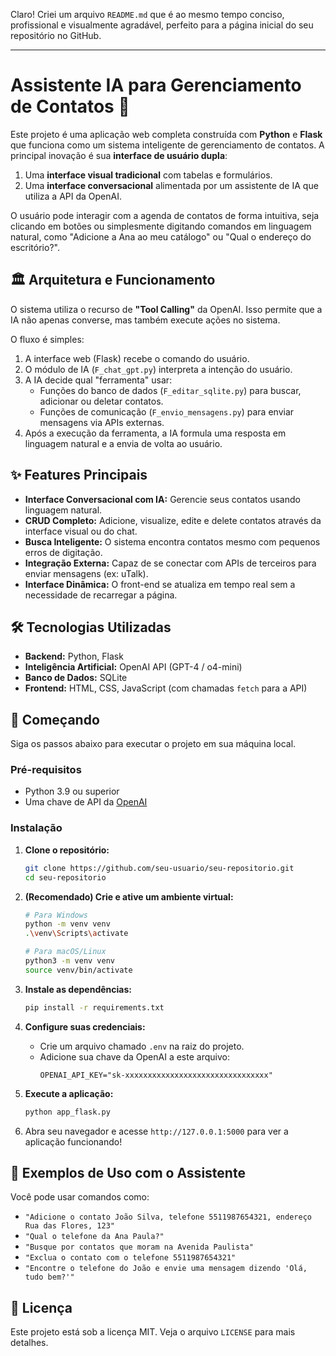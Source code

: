 Claro! Criei um arquivo `README.md` que é ao mesmo tempo conciso, profissional e visualmente agradável, perfeito para a página inicial do seu repositório no GitHub.

---

# Assistente IA para Gerenciamento de Contatos 🤖

Este projeto é uma aplicação web completa construída com **Python** e **Flask** que funciona como um sistema inteligente de gerenciamento de contatos. A principal inovação é sua **interface de usuário dupla**:
1.  Uma **interface visual tradicional** com tabelas e formulários.
2.  Uma **interface conversacional** alimentada por um assistente de IA que utiliza a API da OpenAI.

O usuário pode interagir com a agenda de contatos de forma intuitiva, seja clicando em botões ou simplesmente digitando comandos em linguagem natural, como "Adicione a Ana ao meu catálogo" ou "Qual o endereço do escritório?".

## 🏛️ Arquitetura e Funcionamento

O sistema utiliza o recurso de **"Tool Calling"** da OpenAI. Isso permite que a IA não apenas converse, mas também execute ações no sistema.

O fluxo é simples:
1.  A interface web (Flask) recebe o comando do usuário.
2.  O módulo de IA (`F_chat_gpt.py`) interpreta a intenção do usuário.
3.  A IA decide qual "ferramenta" usar:
    - Funções do banco de dados (`F_editar_sqlite.py`) para buscar, adicionar ou deletar contatos.
    - Funções de comunicação (`F_envio_mensagens.py`) para enviar mensagens via APIs externas.
4.  Após a execução da ferramenta, a IA formula uma resposta em linguagem natural e a envia de volta ao usuário.

## ✨ Features Principais

-   **Interface Conversacional com IA:** Gerencie seus contatos usando linguagem natural.
-   **CRUD Completo:** Adicione, visualize, edite e delete contatos através da interface visual ou do chat.
-   **Busca Inteligente:** O sistema encontra contatos mesmo com pequenos erros de digitação.
-   **Integração Externa:** Capaz de se conectar com APIs de terceiros para enviar mensagens (ex: uTalk).
-   **Interface Dinâmica:** O front-end se atualiza em tempo real sem a necessidade de recarregar a página.

## 🛠️ Tecnologias Utilizadas

-   **Backend:** Python, Flask
-   **Inteligência Artificial:** OpenAI API (GPT-4 / o4-mini)
-   **Banco de Dados:** SQLite
-   **Frontend:** HTML, CSS, JavaScript (com chamadas `fetch` para a API)

## 🚀 Começando

Siga os passos abaixo para executar o projeto em sua máquina local.

### Pré-requisitos

-   Python 3.9 ou superior
-   Uma chave de API da [OpenAI](https://platform.openai.com/api-keys)

### Instalação

1.  **Clone o repositório:**
    ```sh
    git clone https://github.com/seu-usuario/seu-repositorio.git
    cd seu-repositorio
    ```

2.  **(Recomendado) Crie e ative um ambiente virtual:**
    ```sh
    # Para Windows
    python -m venv venv
    .\venv\Scripts\activate

    # Para macOS/Linux
    python3 -m venv venv
    source venv/bin/activate
    ```

3.  **Instale as dependências:**
    ```sh
    pip install -r requirements.txt
    ```

4.  **Configure suas credenciais:**
    -   Crie um arquivo chamado `.env` na raiz do projeto.
    -   Adicione sua chave da OpenAI a este arquivo:
        ```env
        OPENAI_API_KEY="sk-xxxxxxxxxxxxxxxxxxxxxxxxxxxxxxxx"
        ```

5.  **Execute a aplicação:**
    ```sh
    python app_flask.py
    ```

6.  Abra seu navegador e acesse `http://127.0.0.1:5000` para ver a aplicação funcionando!

## 💬 Exemplos de Uso com o Assistente

Você pode usar comandos como:
-   `"Adicione o contato João Silva, telefone 5511987654321, endereço Rua das Flores, 123"`
-   `"Qual o telefone da Ana Paula?"`
-   `"Busque por contatos que moram na Avenida Paulista"`
-   `"Exclua o contato com o telefone 5511987654321"`
-   `"Encontre o telefone do João e envie uma mensagem dizendo 'Olá, tudo bem?'"`

## 📄 Licença

Este projeto está sob a licença MIT. Veja o arquivo `LICENSE` para mais detalhes.
